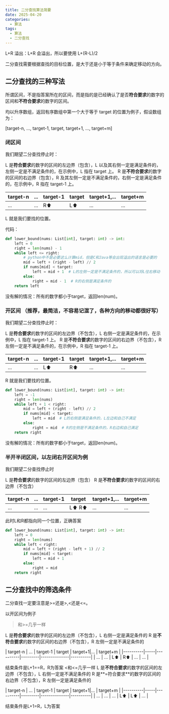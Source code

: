 ```yaml
---
title: 二分查找算法简要
date: 2025-04-20
categories:
  - 算法
tags:
  - 算法
  - 二分查找
---
```


L+R 溢出：L+R 会溢出，所以要使用 L+(R-L)/2

二分查找需要根据查找的目标位置，是大于还是小于等于条件来确定移动的方向。

## 二分查找的三种写法

所谓区间，不是指答案所在的区间，而是指的是已经确认了是否**符合要求**的数字的区间和**不符合要求**的数字的区间。

均以升序数组，返回有序数组中第一个大于等于 target 的位置为例子，假设数组为：

[target-n, ..., target-1, target, target+1, ..., target+m]

### 闭区间

我们期望二分查找停止时：

L 是**符合要求**的数字的区间的左边界（包含），L 以及其右侧一定是满足条件的，左侧一定是不满足条件的，在示例中，L 指在 target 上。
R 是**不符合要求**的数字的区间的右边界（包含），R 及其左侧一定是不满足条件的，右侧一定是满足条件的，在示例中，R 指在 target-1 上。

| target-n | ... | target-1 | target | target+1,... | target+m |
|----------|-----|----------|---------|--------------|----------|
| ...      | ... | R⬆️      | L⬆️     | ...          | ...      |

L 就是我们要找的位置。

代码：

```python
def lower_bound(nums: List[int], target: int) -> int:
    left = 0
    right = len(nums) - 1
    while left <= right:
        # python中不是必要这么计算mid，但是C和Java等会出现溢出的语言是必要的
        mid = left + (right - left) // 2 
        if nums[mid] < target:
            left = mid + 1  # L的左侧一定是不满足条件的，所以可以将L往右移动
        else:
            right = mid - 1  # R的右侧是满足条件的
    return left
```

没有解的情况：所有的数字都小于target，返回len(num)。

### 开区间 （推荐，最简洁，不容易记混了，各种方向的移动都很好写）

我们期望二分查找停止时：

L 是**符合要求**的数字的区间的左边界（不包含），L 右侧一定是满足条件的，在示例中，L 指在 target-1 上。
R 是**不符合要求**的数字的区间的右边界（不包含），R 左侧一定是不满足条件的，在示例中，R 指在 target-1 上。

| target-n | ... | target-1 | target | target+1,... | target+m |
|----------|-----|----------|---------|--------------|----------|
| ...      | ... | L⬆️      | R⬆️     | ...          | ...      |

R 就是我们要找的位置。

```python
def lower_bound(nums: List[int], target: int) -> int:
    left = -1
    right = len(nums)
    while left + 1 < right:
        mid = left + (right - left) // 2 
        if nums[mid] < target:
            left = mid  # L的右侧是满足条件的，L左边和自己不满足
        else:
            right = mid  # R的左侧是不满足条件的，R右边和自己满足
    return right
```

没有解的情况：所有的数字都小于target，返回len(num)。

### 半开半闭区间，以左闭右开区间为例

我们期望二分查找停止时

L 是**符合要求**的数字的区间的左边界（包含）
R 是**不符合要求**的数字的区间的右边界（不包含）

| target-n | ... | target-1 | target | target+1,... | target+m |
|----------|-----|----------|---------|--------------|----------|
| ...      | ... | ...      |L⬆️  R⬆️ | ...          | ...      |

此时L和R都指向同一个位置，正确答案

```python
def lower_bound(nums: List[int], target: int) -> int:
    left = 0
    right = len(nums)
    while left < right:
        mid = left + (right - left + 1) // 2
        if nums[mid] < target:
            left = mid + 1
        else:
            right = mid
    return right
```  

## 二分查找中的筛选条件

二分查找一定要注意是>=还是>,<还是<=。

以开区间为例子

>和>=几乎一样

L 是**符合要求**的数字的区间的左边界（不包含），L 右侧一定是满足条件的
R 是**不符合要求**的数字的区间的右边界（不包含），R 左侧一定是不满足条件的

| target-n | ... | target-1 | target | target+1|... | target+m |
|----------|-----|----------|---------|--------------|----------|
| ...      | ... | L⬆️      | R⬆️     | ...          | ...      |

结束条件是L+1==R，R为答案
<和<=几乎一样
L 是**不符合要求**的数字的区间的左边界（不包含），L 右侧一定是不满足条件的
R 是**=符合要求**的数字的区间的右边界（不包含），R 左侧一定是满足条件的

| target-n | ... | target-1 | target | target+1|... | target+m |
|----------|-----|----------|---------|--------------|----------|
| ...      | ... | ...      | L⬆️     | L⬆️          | ...      |

结束条件是L+1=R，L为答案
